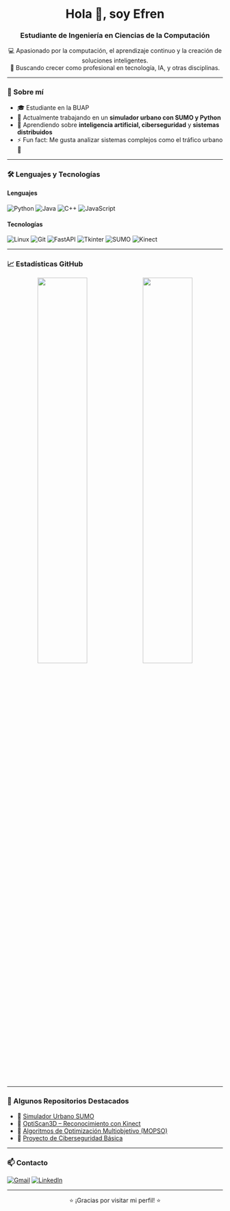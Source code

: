 <h1 align="center">Hola 👋, soy Efren</h1>
<h3 align="center">Estudiante de Ingeniería en Ciencias de la Computación</h3>

<p align="center">
  💻 Apasionado por la computación, el aprendizaje continuo y la creación de soluciones inteligentes.<br>
  🚀 Buscando crecer como profesional en tecnología, IA, y otras disciplinas.<br>
</p>

---

### 🧠 Sobre mí
- 🎓 Estudiante en la BUAP
- 🔭 Actualmente trabajando en un **simulador urbano con SUMO y Python**
- 🌱 Aprendiendo sobre **inteligencia artificial, ciberseguridad** y **sistemas distribuidos**
- ⚡ Fun fact: Me gusta analizar sistemas complejos como el tráfico urbano 🚦

---

### 🛠️ Lenguajes y Tecnologías
#### Lenguajes
![Python](https://img.shields.io/badge/-Python-3776AB?style=for-the-badge&logo=python&logoColor=white)
![Java](https://img.shields.io/badge/-Java-007396?style=for-the-badge&logo=java&logoColor=white)
![C++](https://img.shields.io/badge/-C++-00599C?style=for-the-badge&logo=c%2b%2b&logoColor=white)
![JavaScript](https://img.shields.io/badge/-JavaScript-F7DF1E?style=for-the-badge&logo=javascript&logoColor=black)

#### Tecnologías
![Linux](https://img.shields.io/badge/-Linux-FCC624?style=for-the-badge&logo=linux&logoColor=black)
![Git](https://img.shields.io/badge/-Git-F05032?style=for-the-badge&logo=git&logoColor=white)
![FastAPI](https://img.shields.io/badge/-FastAPI-009688?style=for-the-badge&logo=fastapi&logoColor=white)
![Tkinter](https://img.shields.io/badge/-Tkinter-333333?style=for-the-badge&logo=python&logoColor=white)
![SUMO](https://img.shields.io/badge/-SUMO-005571?style=for-the-badge&logo=data&logoColor=white)
![Kinect](https://img.shields.io/badge/-Kinect-00ADEF?style=for-the-badge&logo=xbox&logoColor=white)

---

### 📈 Estadísticas GitHub
<p align="center">
  <img src="https://github-readme-stats.vercel.app/api?username=EfrenDev&show_icons=true&theme=radical" width="48%" />
  <img src="https://github-readme-stats.vercel.app/api/top-langs/?username=EfrenDev&layout=compact&theme=radical" width="48%" />
</p>

---

### 📂 Algunos Repositorios Destacados
- 🔧 [Simulador Urbano SUMO](https://github.com/EfrenDev/sumo-urban-sim)
- 🤖 [OptiScan3D – Reconocimiento con Kinect](https://github.com/EfrenDev/optiscan3d)
- 🧠 [Algoritmos de Optimización Multiobjetivo (MOPSO)](https://github.com/EfrenDev/mopso)
- 🔐 [Proyecto de Ciberseguridad Básica](https://github.com/EfrenDev/ciberseguridad101)

---

### 📫 Contacto
[![Gmail](https://img.shields.io/badge/-Gmail-EA4335?style=for-the-badge&logo=gmail&logoColor=white)](mailto:tuemail@gmail.com)
[![LinkedIn](https://img.shields.io/badge/-LinkedIn-0077B5?style=for-the-badge&logo=linkedin&logoColor=white)](https://linkedin.com/in/tuusuario)

---

<p align="center">⭐ ¡Gracias por visitar mi perfil! ⭐</p>
